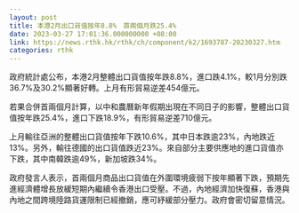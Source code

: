 ```yaml
---
layout: post
title: 本港2月出口貨值按年8.8%　首兩個月跌25.4%
date: 2023-03-27 17:01:36.000000000 +08:00
link: https://news.rthk.hk/rthk/ch/component/k2/1693787-20230327.htm
categories: rthk
---
```


政府統計處公布，本港2月整體出口貨值按年跌8.8%，進口跌4.1%，較1月分別跌36.7%及30.2%顯著好轉。上月有形貿易逆差454億元。

若果合併首兩個月計算，以中和農曆新年假期出現在不同日子的影響，整體出口貨值按年跌25.4%，進口下跌18.9%，有形貿易逆差710億元。

上月輸往亞洲的整體出口貨值按年下跌10.6%，其中日本跌逾23%，內地跌近13%。另外，輸往德國的出口貨值跌近23%。來自部分主要供應地的進口貨值亦下跌，其中南韓跌逾49%，新加坡跌34%。

政府發言人表示，首兩個月商品出口貨值在外圍環境疲弱下按年顯著下跌，預期先進經濟體增長放緩短期內繼續令香港出口受壓。不過，內地經濟加快復蘇，香港與內地之間跨境陸路貨運限制已經撤銷，應可紓緩部分壓力。政府會密切留意情況。
